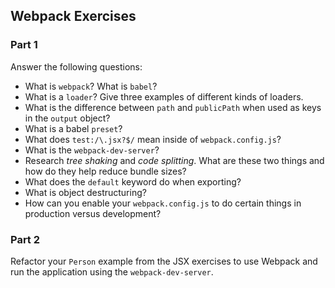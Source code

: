 ## Webpack Exercises

### Part 1 

Answer the following questions:

- What is `webpack`? What is `babel`?
- What is a `loader`? Give three examples of different kinds of loaders.
- What is the difference between `path` and `publicPath` when used as keys in the `output` object?
- What is a babel `preset`?
- What does `test:/\.jsx?$/` mean inside of `webpack.config.js`?
- What is the `webpack-dev-server`?
- Research _tree shaking_ and _code splitting_. What are these two things and how do they help reduce bundle sizes?
- What does the `default` keyword do when exporting?
- What is object destructuring?
- How can you enable your `webpack.config.js` to do certain things in production versus development?

### Part 2

Refactor your `Person` example from the JSX exercises to use Webpack and run the application using the `webpack-dev-server`.
